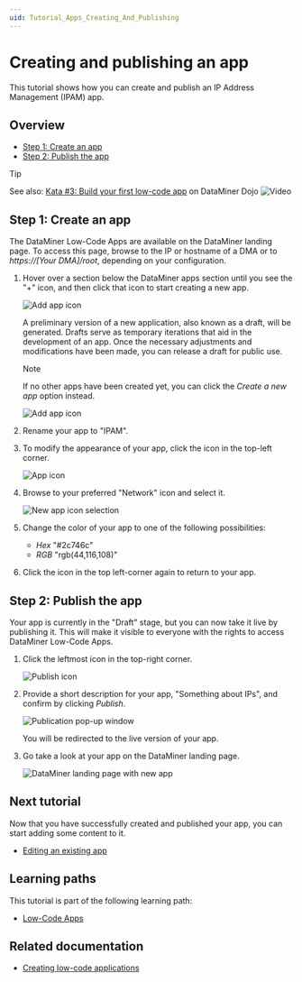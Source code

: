 ```yaml
---
uid: Tutorial_Apps_Creating_And_Publishing
---
```

# Creating and publishing an app

This tutorial shows how you can create and publish an IP Address Management (IPAM) app.

## Overview

- [Step 1: Create an app](#step-1-create-an-app)
- [Step 2: Publish the app](#step-2-publish-the-app)

> [!TIP]
> See also: [Kata #3: Build your first low-code app](https://community.dataminer.services/courses/kata-3/) on DataMiner Dojo ![Video](~/user-guide/images/video_Duo.png)

## Step 1: Create an app

The DataMiner Low-Code Apps are available on the DataMiner landing page. To access this page, browse to the IP or hostname of a DMA or to *https://[Your DMA]/root*, depending on your configuration.

1. Hover over a section below the DataMiner apps section until you see the "+" icon, and then click that icon to start creating a new app.

   ![Add app icon](~/user-guide/images/RootAdd.png)

   A preliminary version of a new application, also known as a draft, will be generated. Drafts serve as temporary iterations that aid in the development of an app. Once the necessary adjustments and modifications have been made, you can release a draft for public use.

   > [!NOTE]
   > If no other apps have been created yet, you can click the *Create a new app* option instead.
   >
   > ![Add app icon](~/user-guide/images/RootAddNoOtherApps.png)

1. Rename your app to "IPAM".

1. To modify the appearance of your app, click the icon in the top-left corner.

   ![App icon](~/user-guide/images/Name.png)

1. Browse to your preferred "Network" icon and select it.

   ![New app icon selection](~/user-guide/images/Style.png)

1. Change the color of your app to one of the following possibilities:

   - *Hex* "#2c746c"
   - *RGB* "rgb(44,116,108)"

1. Click the icon in the top left-corner again to return to your app.

## Step 2: Publish the app

Your app is currently in the "Draft" stage, but you can now take it live by publishing it. This will make it visible to everyone with the rights to access DataMiner Low-Code Apps.

1. Click the leftmost icon in the top-right corner.

   ![Publish icon](~/user-guide/images/PublishHeader.png)

1. Provide a short description for your app, "Something about IPs", and confirm by clicking *Publish*.

   ![Publication pop-up window](~/user-guide/images/PublishPopup.png)

   You will be redirected to the live version of your app.

1. Go take a look at your app on the DataMiner landing page.

   ![DataMiner landing page with new app](~/user-guide/images/RootAppAvailable.png)

## Next tutorial

Now that you have successfully created and published your app, you can start adding some content to it.

- [Editing an existing app](xref:Tutorial_Apps_Edit_Existing_App)

## Learning paths

This tutorial is part of the following learning path:

- [Low-Code Apps](xref:Tutorial_Apps)

## Related documentation

- [Creating low-code applications](xref:Creating_custom_apps)
